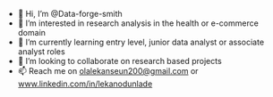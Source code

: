 - 👋 Hi, I’m @Data-forge-smith
- 👀 I’m interested in research analysis in the health or e-commerce domain
- 🌱 I’m currently learning entry level, junior data analyst or associate analyst roles
- 💞️ I’m looking to collaborate on research based projects
- 📫 Reach me on olalekanseun200@gmail.com or www.linkedin.com/in/lekanodunlade

<!---
Data-forge-smith/Data-forge-smith is a ✨ special ✨ repository because its `README.md` (this file) appears on your GitHub profile.
You can click the Preview link to take a look at your changes.
--->
